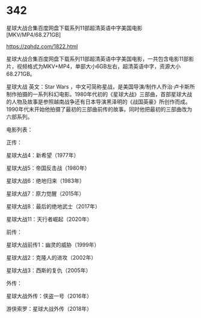 # 342
星球大战合集百度网盘下载系列11部超清英语中字美国电影[MKV/MP4/68.271GB]

https://zqhdz.com/1822.html

星球大战合集百度网盘下载系列11部超清英语中字美国电影，一共包含电影11部影片，视频格式为MKV+MP4，单部大小6GB左右，超清英语中字，资源大小68.271GB。

星球大战 英文：Star Wars ，中文可简称星战，是美国导演/制作人乔治·卢卡斯所制作拍摄的一系列科幻电影。1980年代初的《星球大战》三部曲，首部星球大战的人物及故事是参照越南战争还有日本导演黑泽明的《战国英豪》所创作而成。1990年代末开始他拍摄了最初的三部曲前传的故事。同时他把最初的三部曲改为六部系列。

电影列表：

正传：

星球大战4：新希望（1977年）

星球大战5：帝国反击战（1980年）

星球大战6：绝地归来（1983年）

星球大战7：原力觉醒（2015年）

星球大战8：最后的绝地武士（2017年）

星球大战11：天行者崛起（2020年）

前传：

星球大战前传1：幽灵的威胁（1999年）

星球大战2：克隆人的进攻（2002年）

星球大战3：西斯的复仇（2005年）

外传：

星球大战外传：侠盗一号（2016年）

游侠索罗：星球大战外传（2018年）
